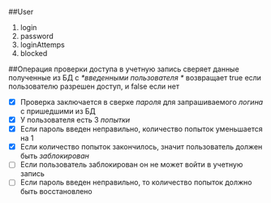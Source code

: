 ##User
1. login
1. password
1. loginAttemps
1. blocked

##Операция проверки доступа в учетную запись
сверяет данные полученные из БД с _*введенными пользователя *_
возвращает true если пользователю разрешен доступ, и false если нет

- [X] Проверка заключается в сверке _*пароля*_ для запрашиваемого _*логина*_ с пришедшими из БД
- [X] У пользователя есть 3 _*попытки*_
- [X] Если пароль введен неправильно, количество попыток уменьшается на 1
- [X] Если количество попыток закончилось, значит пользователь должен быть _*заблокирован*_
- [ ] Если пользователь заблокирован он не может войти в учетную запись
- [ ] Если пароль введен неправильно, то количество попыток должно быть восстановлено
